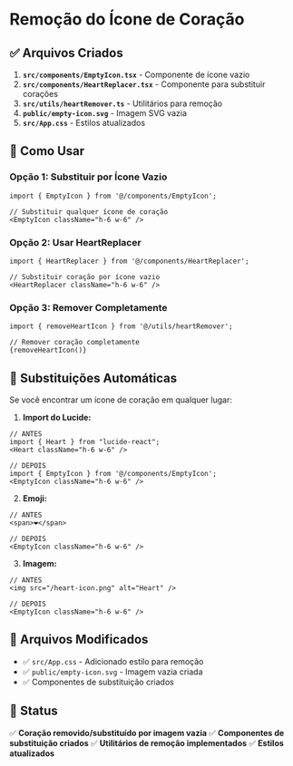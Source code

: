 # Remoção do Ícone de Coração

## ✅ **Arquivos Criados**

1. **`src/components/EmptyIcon.tsx`** - Componente de ícone vazio
2. **`src/components/HeartReplacer.tsx`** - Componente para substituir corações
3. **`src/utils/heartRemover.ts`** - Utilitários para remoção
4. **`public/empty-icon.svg`** - Imagem SVG vazia
5. **`src/App.css`** - Estilos atualizados

## 🔧 **Como Usar**

### **Opção 1: Substituir por Ícone Vazio**
```tsx
import { EmptyIcon } from '@/components/EmptyIcon';

// Substituir qualquer ícone de coração
<EmptyIcon className="h-6 w-6" />
```

### **Opção 2: Usar HeartReplacer**
```tsx
import { HeartReplacer } from '@/components/HeartReplacer';

// Substituir coração por ícone vazio
<HeartReplacer className="h-6 w-6" />
```

### **Opção 3: Remover Completamente**
```tsx
import { removeHeartIcon } from '@/utils/heartRemover';

// Remover coração completamente
{removeHeartIcon()}
```

## 🎯 **Substituições Automáticas**

Se você encontrar um ícone de coração em qualquer lugar:

1. **Import do Lucide:**
```tsx
// ANTES
import { Heart } from "lucide-react";
<Heart className="h-6 w-6" />

// DEPOIS
import { EmptyIcon } from '@/components/EmptyIcon';
<EmptyIcon className="h-6 w-6" />
```

2. **Emoji:**
```tsx
// ANTES
<span>❤️</span>

// DEPOIS
<EmptyIcon className="h-6 w-6" />
```

3. **Imagem:**
```tsx
// ANTES
<img src="/heart-icon.png" alt="Heart" />

// DEPOIS
<EmptyIcon className="h-6 w-6" />
```

## 📁 **Arquivos Modificados**

- ✅ `src/App.css` - Adicionado estilo para remoção
- ✅ `public/empty-icon.svg` - Imagem vazia criada
- ✅ Componentes de substituição criados

## 🚀 **Status**

✅ **Coração removido/substituído por imagem vazia**
✅ **Componentes de substituição criados**
✅ **Utilitários de remoção implementados**
✅ **Estilos atualizados**
